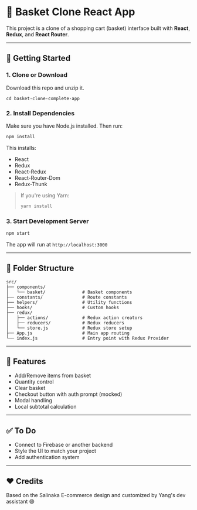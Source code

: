 # 🛒 Basket Clone React App

This project is a clone of a shopping cart (basket) interface built with **React**, **Redux**, and **React Router**.

---

## 🚀 Getting Started

### 1. Clone or Download

Download this repo and unzip it.

```
cd basket-clone-complete-app
```

### 2. Install Dependencies

Make sure you have Node.js installed. Then run:

```bash
npm install
```

This installs:
- React
- Redux
- React-Redux
- React-Router-Dom
- Redux-Thunk

> If you're using Yarn:
> ```bash
> yarn install
> ```

### 3. Start Development Server

```bash
npm start
```

The app will run at `http://localhost:3000`

---

## 📁 Folder Structure

```
src/
├── components/
│   └── basket/              # Basket components
├── constants/               # Route constants
├── helpers/                 # Utility functions
├── hooks/                   # Custom hooks
├── redux/
│   ├── actions/             # Redux action creators
│   ├── reducers/            # Redux reducers
│   └── store.js             # Redux store setup
├── App.js                   # Main app routing
└── index.js                 # Entry point with Redux Provider
```

---

## 🔧 Features

- Add/Remove items from basket
- Quantity control
- Clear basket
- Checkout button with auth prompt (mocked)
- Modal handling
- Local subtotal calculation

---

## ✅ To Do

- Connect to Firebase or another backend
- Style the UI to match your project
- Add authentication system

---

## ❤️ Credits

Based on the Salinaka E-commerce design and customized by Yang's dev assistant 😄
